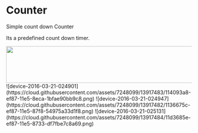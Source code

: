 # Counter
Simple count down Counter

Its a predefined count down timer.

<img src=mypic.png width=600 height=100 />
![device-2016-03-21-024901](https://cloud.githubusercontent.com/assets/7248099/13917483/114093a8-ef87-11e5-8eca-1bfae90bb9c8.png)
![device-2016-03-21-024947](https://cloud.githubusercontent.com/assets/7248099/13917482/1136675c-ef87-11e5-87f8-54975a33d1f8.png)
![device-2016-03-21-025131](https://cloud.githubusercontent.com/assets/7248099/13917484/11d3685e-ef87-11e5-8733-df7fbe7c8a69.png)
